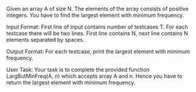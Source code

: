 Given an array A of size N. The elements of the array consists of positive integers. You have to find the largest element with minimum frequency.

Input Format: First line of input contains number of testcases T. For each testcase there will be two lines. First line contains N, next line contains N elements separated by spaces.

Output Format: For each testcase, print the largest element with minimum frequency.

User Task:
Your task is to complete the provided function LargButMinFreq(A, n) which accepts array A and n. Hence you have to return the largest element with minimum frequency.
